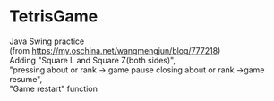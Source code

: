 # TetrisGame
Java Swing practice</br>
(from https://my.oschina.net/wangmengjun/blog/777218)</br>
Adding "Square L and Square Z(both sides)",</br>
"pressing about or rank -> game pause closing about or rank ->game resume",</br>
"Game restart" function

